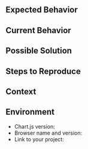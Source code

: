 Expected Behavior
-----------------

Current Behavior
----------------

Possible Solution
-----------------

Steps to Reproduce
------------------

Context
-------

Environment
-----------

-   Chart.js version:
-   Browser name and version:
-   Link to your project:
